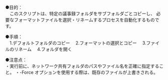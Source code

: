 ●目的：  
　このスクリプトは、特定の議事録フォルダをサブフォルダごとコピーし、
必要なフォーマットファイルを選択・リネームするプロセスを自動化するものです。

●手順：  
　1.デフォルトフォルダのコピー
　2.フォーマットの選択とコピー
　3.ファイルのリネーム
　4.フォルダを開く

●注意点：  
・実行前に、ネットワーク共有フォルダのパスやファイル名を正確に指定すること。
・-Force オプションを使用する際は、既存のファイルが上書きされる。
